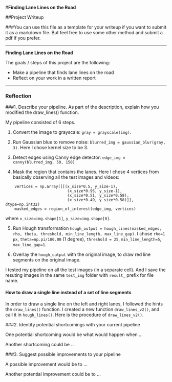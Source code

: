 #**Finding Lane Lines on the Road** 

##Project Writeup

###You can use this file as a template for your writeup if you want to submit it as a markdown file. But feel free to use some other method and submit a pdf if you prefer.

---

**Finding Lane Lines on the Road**

The goals / steps of this project are the following:
* Make a pipeline that finds lane lines on the road
* Reflect on your work in a written report


[//]: # (Image References)

[image1]: ./examples/grayscale.jpg "Grayscale"

---

### Reflection

###1. Describe your pipeline. As part of the description, explain how you modified the draw_lines() function.

My pipeline consisted of 6 steps. 

1. Convert the image to grayscale: `gray = grayscale(img)`.

2. Run Gaussian blue to remove noise: `blurred_img = gaussian_blur(gray, 3)`. Here I chose kernel size to be 3.

3. Detect edges using Canny edge detector: `edge_img = canny(blurred_img, 50, 150)`

4. Mask the region that contains the lanes. Here I chose 4 vertices from basically observing all the test images and videos:
```
    vertices = np.array([[(x_size*0.5, y_size-1),
                           (x_size*0.95, y_size-1),
                           (x_size*0.51, y_size*0.58),
                           (x_size*0.49, y_size*0.58)]], dtype=np.int32)
    masked_edges = region_of_interest(edge_img, vertices)
```
where `x_size=img.shape[1]`, `y_size=img.shape[0]`.

5. Run Hough transformation `hough_output = hough_lines(masked_edges, rho, theta, threshold, min_line_length, max_line_gap)`. I chose `rho=1 px`, `theta=np.pi/180.00` (1 degree), `threshold = 25`, `min_line_length=5`, `max_line_gap=1`.

6. Overlay the `hough_output` with the original image, to draw red line segments on the original image.

I tested my pipeline on all the test images (in a separate cell). And I save the resuting images in the same `test_img` folder with `result_` prefix for file name.

#### How to draw a single line instead of a set of line segments

In order to draw a single line on the left and right lanes, I followed the hints the `draw_lines()` function. I created a new function `draw_lines_v2()`, and call it in `hough_lines()`. Here is the procedure of `draw_lines_v2()`.




###2. Identify potential shortcomings with your current pipeline


One potential shortcoming would be what would happen when ... 

Another shortcoming could be ...


###3. Suggest possible improvements to your pipeline

A possible improvement would be to ...

Another potential improvement could be to ...
